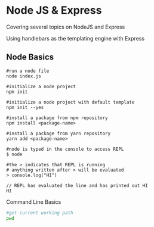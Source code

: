 # Node JS & Express
Covering several topics on NodeJS and Express

Using handlebars as the templating engine with Express


## Node Basics
```properties
#run a node file
node index.js

#initialize a node project
npm init

#initialize a node project with default template
npm init --yes

#install a package from npm repository
npm install <package-name>

#install a package from yarn repository
yarn add <package-name>

#node is typed in the console to access REPL
$ node

#the > indicates that REPL is running
# anything written after > will be evaluated 
> console.log("HI")

// REPL has evaluated the line and has printed out HI
HI

```

Command Line Basics
```sh
#get current working path
pwd
```



